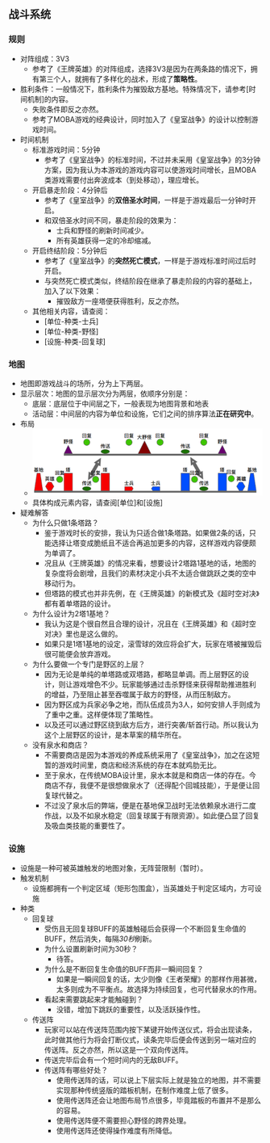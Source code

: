 ## 战斗系统

### 规则
* 对阵组成：3V3
	* 参考了《王牌英雄》的对阵组成，选择3V3是因为在两条路的情况下，拥有第三个人，就拥有了多样化的战术，形成了**策略性**。
* 胜利条件：一般情况下，胜利条件为摧毁敌方基地。特殊情况下，请参考[时间机制]的内容。
	* 失败条件即反之亦然。
	* 参考了MOBA游戏的经典设计，同时加入了《皇室战争》的设计以控制游戏时间。
* 时间机制
	* 标准游戏时间：5分钟
		* 参考了《皇室战争》的标准时间，不过并未采用《皇室战争》的3分钟方案，因为我认为本游戏的游戏内容可以使游戏时间增长，且MOBA类游戏需要付出奔波成本（到处移动），理应增长。
	* 开启暴走阶段：4分钟后
		* 参考了《皇室战争》的**双倍圣水时间**，一样是于游戏最后一分钟时开启。
		* 和双倍圣水时间不同，暴走阶段的效果为：
			* 士兵和野怪的刷新时间减少。
			* 所有英雄获得一定的冷却缩减。
	* 开启终结阶段：5分钟后
		* 参考了《皇室战争》的**突然死亡模式**，一样是于游戏标准时间过后时开启。
		* 与突然死亡模式类似，终结阶段在继承了暴走阶段的内容的基础上，加入了以下效果：
			* 摧毁敌方一座塔便获得胜利，反之亦然。
	* 其他相关内容，请查阅：
		* [单位-种类-士兵]
		* [单位-种类-野怪]
		* [设施-种类-回复球]

### 地图
* 地图即游戏战斗的场所，分为上下两层。
* 显示层次：地图的显示层次分为两层，依顺序分别是：
	* 底层：底层位于中间层之下，一般表现为地图背景和地表
	* 活动层：中间层的内容为单位和设施，它们之间的排序算法**正在研究中**。
* 布局
	* ![planA](https://raw.githubusercontent.com/Manistein/Photos/master/IndenpentProject/GreatFighter/PlanA.png)
	* 具体构成元素内容，请查阅[单位]和[设施]
* 疑难解答
	* 为什么只做1条塔路？
		* 鉴于游戏时长的安排，我认为只适合做1条塔路。如果做2条的话，只能选择让塔变成脆纸且不适合再追加更多的内容，这样游戏内容便颇为单调了。
		* 况且从《王牌英雄》的情况来看，想要设计2塔路1基地的话，地图的复杂度将会剧增，且我们的素材决定小兵不太适合做跳跃之类的空中移动行为。
		* 但塔路的模式也并非先例，在《王牌英雄》的新模式及《超时空对决》都有着单塔路的设计。
	* 为什么设计为2塔1基地？
		* 我认为这是个很自然且合理的设计，况且在《王牌英雄》和《超时空对决》里也是这么做的。
		* 如果只是1塔1基地的设定，滚雪球的效应将会扩大，玩家在塔被摧毁后很可能便会放弃游戏。
	* 为什么要做一个专门是野区的上层？
		* 因为无论是单纯的单塔路或双塔路，都略显单调。而上层野区的设计，则让游戏增色不少。玩家能够通过击杀野怪来获得帮助推进胜利的增益，乃至阻止甚至吞噬属于敌方的野怪，从而压制敌方。
		* 因为野区成为兵家必争之地，而队伍成员为3人，如何安排人手则成为了重中之重。这样便体现了策略性。
		* 以及还可以通过野区绕到敌方后方，进行突袭/斩首行动。所以我认为这个上层野区的设计，是本草案的精华所在。
	* 没有泉水和商店？
		* 不需要商店是因为本游戏的养成系统采用了《皇室战争》，加之在这短暂的游戏时间里，商店和经济系统的存在本就鸡肋无比。
		* 至于泉水，在传统MOBA设计里，泉水本就是和商店一体的存在。今商店不存，我便不是很想做泉水了（还得配个回城技能），于是便让回复球代替之。
		* 不过没了泉水后的弊端，便是在基地保卫战时无法依赖泉水进行二度作战，以及不如泉水稳定（回复球属于有限资源）。如此便凸显了回复及吸血类技能的重要性了。

### 设施
* 设施是一种可被英雄触发的地图对象，无阵营限制（暂时）。
* 触发机制
	* 设施都拥有一个判定区域（矩形包围盒），当英雄处于判定区域内，方可设施
* 种类
	* 回复球
		* 受伤且无回复球BUFF的英雄触碰后会获得一个不断回复生命值的BUFF，然后消失，每隔*30秒*刷新。
		* 为什么设置刷新时间为30秒？
			* 待答。
		* 为什么是不断回复生命值的BUFF而非一瞬间回复？
			* 如果是一瞬间回复的话，太少则像《王者荣耀》的那样作用甚微，太多则成为不平衡点。故选择为持续回复，也可代替泉水的作用。
		* 看起来需要跳起来才能触碰到？
			* 没错，增加下跳跃的重要性，以及活跃操作性。
	* 传送阵
		* 玩家可以站在传送阵范围内按下某键开始传送仪式，将会出现读条，此时做其他行为将会打断仪式，读条完毕后便会传送到另一端对应的传送阵。反之亦然，所以这是一个双向传送阵。
		* 传送完毕后会有一个短时间内的无敌BUFF。
		* 传送阵有哪些好处？
			* 使用传送阵的话，可以说上下层实际上就是独立的地图，并不需要实现那种传统竖版的踏板机制，在制作难度上低了很多。
			* 使用传送阵还会让地图布局节点很多，毕竟踏板的布置并不是那么的容易。
			* 使用传送阵便不需要担心野怪的跨界处理。
			* 使用传送阵还使得操作难度有所降低。